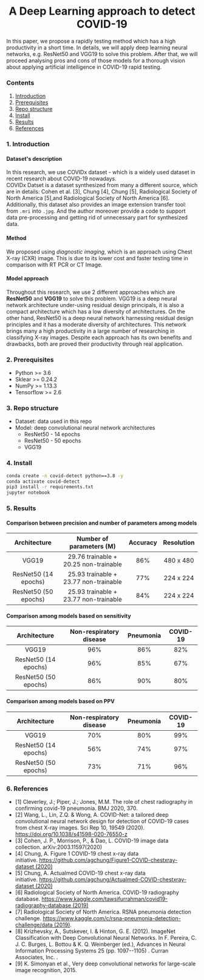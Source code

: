 <div align="center">
	
# A Deep Learning approach to detect COVID-19  
</div>

In this paper, we propose a rapidly testing method which has a high productivity in a short time. In details, we will apply deep learning neural networks, e.g. ResNet50 and VGG19 to solve this problem. After that, we will proceed analysing pros and cons  of  those  models  for  a  thorough  vision  about  applying  artificial  intelligence  in  COVID-19  rapid  testing.

### Contents
1. [Introduction](#1-introduction)
2. [Prerequisites ](#2-prerequisites)
3. [Repo structure](#3-repo-structure)
4. [Install](#4-install)
6. [Results](#5-results) 
6. [References](#6-references)
### 1. Introduction
#### Dataset's description
In this research, we use COVIDx dataset - which is a widely used dataset in recent research about COVID-19 nowadays.   
COVIDx Datset is a dataset synthesized from many a different source, which are in details: Cohen et al. [3], Chung [4], Chung [5], Radiological Society of North America [5],and Radiological Society of North America [6]. Additionally, this dataset also provides an image extension transfer tool: from `.mri` into `.jpg`. And the author moreover provide a code to support data pre-processing and getting rid of unnecessary part for synthesized data.
#### Method
We proposed using *diagnostic imaging*, which is an approach using Chest X-ray (CXR) image. This is due to its lower cost and faster testing time in comparison with RT PCR or CT Image.

#### Model approach
Throughout this research, we use 2 different approaches which are **ResNet50** and **VGG19** to solve this problem. VGG19 is a deep neural network architecture under-using residual design principals, it is also a compact architecture which has a low diversity of architectures. On the other hand, ResNet50 is a deep neural network harnessing residual design principles and it has a moderate diversity of architectures. This network brings many a high productivity in a large number of researching in classifying X-ray images. Despite each approach has its own benefits and drawbacks, both are proved their productivity through real application.

### 2. Prerequisites 
- Python >=  3.6
- Sklear >= 0.24.2
- NumPy >= 1.13.3
- Tensorflow >= 2.6

### 3. Repo structure
- Dataset: data used in this repo
- Model: deep convolutional neural network architectures
    - ResNet50 - 14 epochs
    - ResNet50 - 50 epochs
    - VGG19


### 4. Install 
```bash
conda create -n covid-detect python==3.8 -y
conda activate covid-detect 
pip3 install -r requirements.txt
jupyter notebook
```
### 5. Results
#### Comparison between precision and number of parameters among models
| Architecture | Number of parameters (M) | Accuracy | Resolution |
|:---:|:---:|:--:|:--:|
| VGG19 | 29.76 trainable + 20.25 non-trainable | 86% | 480 x 480 |
| ResNet50 (14 epochs) | 25.93 trainable + 23.77 non-trainable | 77% |224 x 224 |
| ResNet50 (50 epochs) | 25.93 trainable + 23.77 non-trainable | 84% | 224 x 224 |

#### Comparison among models based on sensitivity
| Architecture | Non-respiratory disease | Pneumonia | COVID-19 |
|:---:|:---:|:--:|:--:|
| VGG19 | 96\% | 86\% | 82\% |
| ResNet50 (14 epochs) |  96\% | 85\% | 67\% |
| ResNet50 (50 epochs) | 86\% | 90\% | 80\% |

#### Comparison among models based on PPV
| Architecture | Non-respiratory disease | Pneumonia | COVID-19 |
|:---:|:---:|:--:|:--:|
| VGG19 |70\% | 80\%| 99\% |
| ResNet50 (14 epochs) |  56\% | 74\% | 97\% |
| ResNet50 (50 epochs) | 73\% | 71\% | 96\% |

### 6. References 
- [1] Cleverley, J.; Piper, J.; Jones, M.M. The role of chest radiography in confirming covid-19 pneumonia. BMJ 2020, 370. 
- [2] Wang, L., Lin, Z.Q. & Wong, A. COVID-Net: a tailored deep convolutional neural network design for detection of COVID-19 cases from chest X-ray images. Sci Rep 10, 19549 (2020). https://doi.org/10.1038/s41598-020-76550-z
- [3] Cohen, J. P., Morrison, P., & Dao, L. COVID-19 image data collection. arXiv:2003.11597(2020)
- [4] Chung, A. Figure 1 COVID-19 chest x-ray data initiative. https://github.com/agchung/Figure1-COVID-chestxray-dataset (2020)
- [5] Chung, A. Actualmed COVID-19 chest x-ray data initiative. https://github.com/agchung/Actualmed-COVID-chestxray-dataset (2020)
- [6] Radiological Society of North America. COVID-19 radiography database. https://www.kaggle.com/tawsifurrahman/covid19-radiography-database (2019)
- [7] Radiological Society of North America. RSNA pneumonia detection challenge. https://www.kaggle.com/c/rsna-pneumonia-detection-challenge/data (2019).
- [8] Krizhevsky, A., Sutskever, I. & Hinton, G. E. (2012). ImageNet Classification with Deep Convolutional Neural Networks. In F. Pereira, C. J. C. Burges, L. Bottou & K. Q. Weinberger (ed.), Advances in Neural Information Processing Systems 25 (pp. 1097--1105) . Curran Associates, Inc. . 
- [9] K. Simonyan et al., Very deep convolutional networks for large-scale image recognition, 2015.
